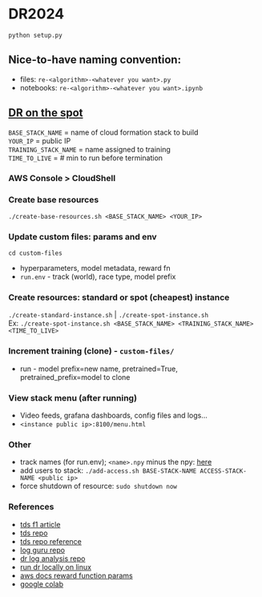 # DR2024

`python setup.py`


## Nice-to-have naming convention: 
- files: `re-<algorithm>-<whatever you want>.py`
- notebooks: `re-<algorithm>-<whatever you want>.ipynb`


## [DR on the spot](https://github.com/aws-deepracer-community/deepracer-on-the-spot?tab=readme-ov-file)
`BASE_STACK_NAME` = name of cloud formation stack to build  
`YOUR_IP` = public IP  
`TRAINING_STACK_NAME` = name assigned to training  
`TIME_TO_LIVE` = # min to run before termination  

### AWS Console > CloudShell

### Create base resources
`./create-base-resources.sh <BASE_STACK_NAME> <YOUR_IP>`

### Update custom files: params and env
 `cd custom-files`
- hyperparameters, model metadata, reward fn
- `run.env` - track (world), race type, model prefix

### Create resources: standard or spot (cheapest) instance
`./create-standard-instance.sh` | `./create-spot-instance.sh`  
Ex: `./create-spot-instance.sh <BASE_STACK_NAME> <TRAINING_STACK_NAME> <TIME_TO_LIVE>`

### Increment training (clone) - `custom-files/`
-   run - model prefix=new name, pretrained=True, pretrained_prefix=model to clone

### View stack menu (after running)
- Video feeds, grafana dashboards, config files and logs...
- `<instance public ip>:8100/menu.html`

### Other
- track names (for run.env); `<name>.npy` minus the npy: [here](https://github.com/aws-deepracer-community/deepracer-race-data/tree/main/raw_data/tracks)
- add users to stack: `./add-access.sh BASE-STACK-NAME ACCESS-STACK-NAME <public ip>`
- force shutdown of resource: `sudo shutdown now`

### References
- [tds f1 article](https://towardsdatascience.com/an-advanced-guide-to-aws-deepracer-2b462c37eea)
- [tds repo](https://github.com/dgnzlz/Capstone_AWS_DeepRacer/tree/master)
- [tds repo reference](https://github.com/cdthompson/deepracer-k1999-race-lines/blob/master/Race-Line-Calculation.ipynb)
- [log guru repo](https://github.com/aws-deepracer-community/deepracer-log-guru?tab=readme-ov-file)
- [dr log analysis repo](https://github.com/aws-deepracer-community/deepracer-analysis)
- [run dr locally on linux](https://aws-deepracer-community.github.io/deepracer-for-cloud/)
- [aws docs reward function params](https://docs.aws.amazon.com/deepracer/latest/developerguide/deepracer-reward-function-input.html)
- [google colab](https://colab.google/)
